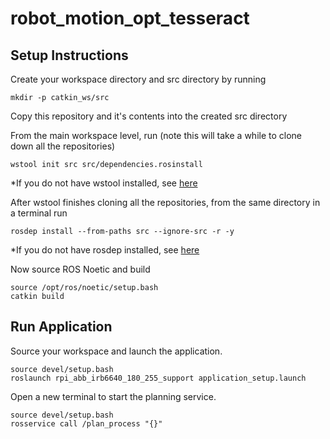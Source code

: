 # robot_motion_opt_tesseract

## Setup Instructions

Create your workspace directory and src directory by running
```
mkdir -p catkin_ws/src
```
Copy this repository and it's contents into the created src directory

From the main workspace level, run (note this will take a while to clone down all the repositories)
```
wstool init src src/dependencies.rosinstall
```
*If you do not have wstool installed, see [here](http://wiki.ros.org/wstool)

After wstool finishes cloning all the repositories, from the same directory in a terminal run
```
rosdep install --from-paths src --ignore-src -r -y
```
*If you do not have rosdep installed, see [here](http://wiki.ros.org/rosdep)

Now source ROS Noetic and build
```
source /opt/ros/noetic/setup.bash
catkin build
```

## Run Application

Source your workspace and launch the application.
```
source devel/setup.bash
roslaunch rpi_abb_irb6640_180_255_support application_setup.launch
```
Open a new terminal to start the planning service.
```
source devel/setup.bash
rosservice call /plan_process "{}"
```
